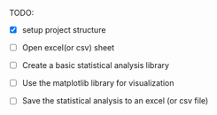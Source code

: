 TODO:

- [x] setup project structure
- [ ] Open excel(or csv) sheet
- [ ] Create a basic statistical analysis library
- [ ] Use the matplotlib library for visualization
- [ ] Save the statistical analysis to an excel (or csv file)

